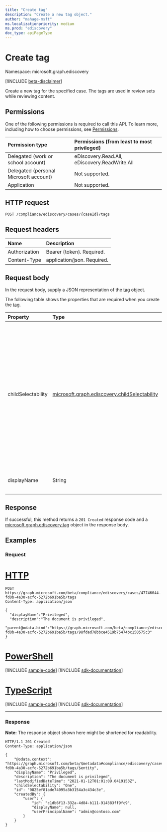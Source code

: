 ```yaml
---
title: "Create tag"
description: "Create a new tag object."
author: "mahage-msft"
ms.localizationpriority: medium
ms.prod: "ediscovery"
doc_type: apiPageType
---
```


# Create tag

Namespace: microsoft.graph.ediscovery

[!INCLUDE [beta-disclaimer](../../includes/beta-disclaimer.md)]

Create a new tag for the specified case.  The tags are used in review sets while reviewing content.

## Permissions

One of the following permissions is required to call this API. To learn more, including how to choose permissions, see [Permissions](/graph/permissions-reference).

|Permission type|Permissions (from least to most privileged)|
|:---|:---|
|Delegated (work or school account)|eDiscovery.Read.All, eDiscovery.ReadWrite.All|
|Delegated (personal Microsoft account)|Not supported.|
|Application|Not supported.|

## HTTP request

<!-- {
  "blockType": "ignored"
}
-->

``` http
POST /compliance/ediscovery/cases/{caseId}/tags
```

## Request headers

|Name|Description|
|:---|:---|
|Authorization|Bearer {token}. Required.|
|Content-Type|application/json. Required.|

## Request body

In the request body, supply a JSON representation of the [tag](../resources/ediscovery-tag.md) object.

The following table shows the properties that are required when you create the [tag](../resources/ediscovery-tag.md).

|Property|Type|Description|
|:---|:---|:---|
|childSelectability|[microsoft.graph.ediscovery.childSelectability](../resources/ediscovery-tag.md#childselectability-values)|Indicates whether a single or multiple child tags can be associated with a document. Possible values are: `One`, `Many`.  This value controls whether the UX presents the tags as checkboxes or a radio button group. Required.|
|displayName|String|Display name of the tag. Required.|

## Response

If successful, this method returns a `201 Created` response code and a [microsoft.graph.ediscovery.tag](../resources/ediscovery-tag.md) object in the response body.

## Examples

### Request


# [HTTP](#tab/http)
<!-- {
  "blockType": "request",
  "name": "create_tag_from_"
}
-->

``` http
POST https://graph.microsoft.com/beta/compliance/ediscovery/cases/47746044-fd0b-4a30-acfc-5272b691ba5b/tags
Content-Type: application/json

{
  "displayName":"Privileged",
  "description":"The document is privileged",
  "parent@odata.bind":"https://graph.microsoft.com/beta/compliance/ediscovery/cases/47746044-fd0b-4a30-acfc-5272b691ba5b/tags/98fdad78bbce4519b75474bc150575c3"
}
```

# [PowerShell](#tab/powershell)
[!INCLUDE [sample-code](../includes/snippets/powershell/create-tag-from--powershell-snippets.md)]
[!INCLUDE [sdk-documentation](../includes/snippets/snippets-sdk-documentation-link.md)]

# [TypeScript](#tab/typescript)
[!INCLUDE [sample-code](../includes/snippets/typescript/create-tag-from--typescript-snippets.md)]
[!INCLUDE [sdk-documentation](../includes/snippets/snippets-sdk-documentation-link.md)]

---

### Response

**Note:** The response object shown here might be shortened for readability.
<!-- {
  "blockType": "response",
  "truncated": true,
  "@odata.type": "microsoft.graph.ediscovery.tag"
}
-->

``` http
HTTP/1.1 201 Created
Content-Type: application/json

{
    "@odata.context": "https://graph.microsoft.com/beta/$metadata#compliance/ediscovery/cases/47746044-fd0b-4a30-acfc-5272b691ba5b/tags/$entity",
    "displayName": "Privileged",
    "description": "The document is privileged",
    "lastModifiedDateTime": "2021-01-12T01:01:09.0419153Z",
    "childSelectability": "One",
    "id": "0825ef81ade74095a3b3154a3c434c3e",
    "createdBy": {
        "user": {
            "id": "c1db6f13-332a-4d84-b111-914383ff9fc9",
            "displayName": null,
            "userPrincipalName": "admin@contoso.com"
        }
    }
}
```
